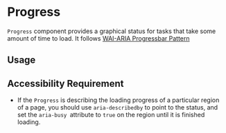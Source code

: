 # Progress

`Progress` component provides a graphical status for tasks that take some amount
of time to load. It follows
[WAI-ARIA Progressbar Pattern](https://www.w3.org/TR/wai-aria-1.2/#progressbar)

<!-- INJECT_TOC -->

## Usage

<!-- IMPORT_EXAMPLE src/progress/stories/__js/LinearProgress.component.jsx -->

<!-- CODESANDBOX
link_title: Progress Linear- Open On Sandbox
js: src/progress/stories/__js/LinearProgress.component.jsx
deps: ['@emotion/css']
-->

<!-- CODESANDBOX
link_title: Progress Circular - Open On Sandbox
js: src/progress/stories/__js/CircularProgress.component.jsx
deps: ['@emotion/css']
-->

## Accessibility Requirement

- If the `Progress` is describing the loading progress of a particular region of
  a page, you should use `aria-describedby` to point to the status, and set the
  `aria-busy `attribute to `true` on the region until it is finished loading.

<!-- INJECT_COMPOSITION src/progress -->

<!-- INJECT_PROPS src/progress -->
